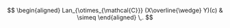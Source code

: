 $$
  \begin{aligned}
     Lan_{\otimes_{\mathcal{C}}} (X\overline{\wedge} Y)(c)
     &
     \simeq
   \end{aligned}
  \,.
$$

